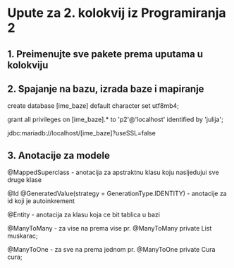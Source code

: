 # Upute za 2. kolokvij iz Programiranja 2

## 1. Preimenujte sve pakete prema uputama u kolokviju
## 2. Spajanje na bazu, izrada baze i mapiranje

create database [ime_baze] default character set utf8mb4;

grant all privileges on [ime_baze].* to 'p2'@'localhost' identified by 'julija';

<property name="connection.url">jdbc:mariadb://localhost/[ime_baze]?useSSL=false</property>

<mapping class="[klasa].[podklasa].[model]" />



## 3. Anotacije za modele

@MappedSuperclass - anotacija za apstraktnu klasu koju nasljedujui sve druge klase

@Id
@GeneratedValue(strategy = GenerationType.IDENTITY) - anotacije za id koji je autoinkrement

@Entity - anotacija za klasu koja ce bit tablica u bazi

@ManyToMany - za vise na prema vise pr. @ManyToMany
    private List<Muskarac> muskarac;

@ManyToOne - za sve na prema jednom pr. @ManyToOne
    private Cura cura;
